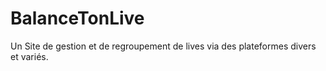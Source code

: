 # BalanceTonLive

Un Site de gestion et de regroupement de lives via des plateformes divers et variés. 
